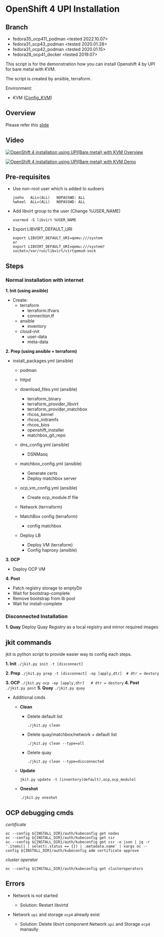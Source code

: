 # OpenShift 4 UPI Installation 

## Branch
- fedora35_ocp411_podman <tested 2022.10.07>
- fedora31_ocp43_podman <tested 2020.01.28>
- fedora31_ocp42_podman <tested 2020.01.15>
- fedora28_ocp41_docker <tested 2019.07>


This script is for the demonstration how you can install Openshift 4 by UPI for bare metal with KVM. 

The script is created by ansible, terraform.

Environment:
- KVM ([Config_KVM](../Config_KVM/README.md))

## Overview

Please refer this [slide](https://www.slideshare.net/jooholee81/openshift4-installation-by-upi-on-kvm)

## Video
[![OpenShift 4 installation using UPI(Bare metal) with KVM Overview ](http://img.youtube.com/vi/qMyyZpoJ6o4/0.jpg)](https://www.youtube.com/watch?v=qMyyZpoJ6o4)

[![OpenShift 4 installation using UPI(Bare metal) with KVM Demo ](http://img.youtube.com/vi/UySkD8iWoSU/0.jpg)](https://www.youtube.com/watch?v=UySkD8iWoSU)

## Pre-requisites
  - Use non-root user which is added to sudoers
    ```
    jooho	ALL=(ALL) 	NOPASSWD: ALL
    %wheel	ALL=(ALL)	NOPASSWD: ALL
    ```
  - Add libvirt group to the user (Change %USER_NAME)
    ```
    usermod -G libvirt %USER_NAME
    ```
  - Export LIBVIRT_DEFAULT_URI
    ```
    export LIBVIRT_DEFAULT_URI=qemu:///system
    or 
    export LIBVIRT_DEFAULT_URI=qemu:///system?socket=/var/run/libvirt/virtqemud-sock
    ```


## Steps

### Normal installation with internet
**1. Init  (using ansible)**
   - Create:
     -  terraform
        - terraform.tfvars 
        - connection.tf
     - ansible
        - inventory
     - cloud-init
        - user-data
        - meta-data

**2. Prep (using ansible + terraform)**
- install_packages.yml (ansible)
    - podman
    - httpd
    - download_files.yml (ansible)
      - terraform_binary 
      - terraform_provider_libvirt
      - terraform_provider_matchbox
      - rhcos_kernel
      - rhcos_initramfs
      - rhcos_bios
      - openshift_installer
      - matchbox_git_repo
 
    - dns_config.yml (ansible)
      - DSNMasq

    - matchbox_config.yml (ansible)
      - Generate certs
      - Deploy matchbox server
  
    - ocp_vm_config.yml (ansible)
      - Create ocp_module.tf file

    - Network (terrraform)
  
    - MatchBox config (terraform)
        - config matchbox
  
    - Deploy LB 
      - Deploy VM (terraform)
      - Config haproxy (ansible)  

**3. OCP**
- Deploy OCP VM

**4. Post**
- Patch registry storage to emptyDir
- Wait for bootstrap-complete
- Remove bootstrap from lb pool
- Wait for install-complete
  
### Disconnected Installation 
**1. Quay**
Deploy Quay Registry as a local registry and mirror required images



## jkit commands

jkit is python script to provide easier way to config each steps.

**1. Init**
    ```
    ./jkit.py init -t [disconnect]
    ```
   
**2. Prep**
    ```
   ./jkit.py prep -t [disconnect] -op [apply,dtr]  # dtr = destory
    ```

**3. OCP**
    ```
    ./jkit.py ocp -op [apply,dtr]   # dtr = destory
    ```
**4. Post**
    ```
    ./jkit.py post
    ```
**5. Quay**
    ```
    ./jkit.py quay
    ```
- Additional cmds
    - **Clean**        
      - Delete default list
        ```
        ./jkit.py clean
        ```
      -  Delete quay/matchbox/network + default list
          ```
          ./jkit.py clean --type=all 
          ```
      -  Delete quay
          ```
          ./jkit.py clean --type=disconnected
          ```
    
    - **Update**
        ```
        jkit.py update -t [inventory(default),ocp,ocp_module]
        ```
  
    - **Oneshot**
        ```
        ./jkit.py oneshot
        ```
     

## OCP debugging cmds

*certificate* 
```
oc --config ${INSTALL_DIR}/auth/kubeconfig get nodes
oc --config ${INSTALL_DIR}/auth/kubeconfig get csr
oc --config ${INSTALL_DIR}/auth/kubeconfig get csr -o json | jq -r '.items[] | select(.status == {}) | .metadata.name' | xargs oc --config ${INSTALL_DIR}/auth/kubeconfig adm certificate approve
```

*cluster operator*
```
oc --config ${INSTALL_DIR}/auth/kubeconfig get clusteroperators
```

## Errors
- Network is not started
  - Solution: Restart libvirtd

- Network `upi` and storage `ocp4` already exist
  - Solution: Delete libvirt component Network `upi` and Storage `ocp4` manaully
